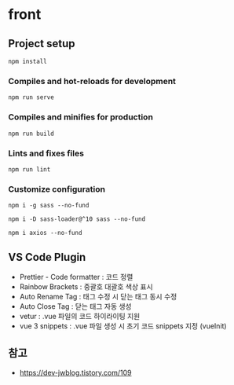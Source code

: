 # front

## Project setup

```
npm install
```

### Compiles and hot-reloads for development

```
npm run serve
```

### Compiles and minifies for production

```
npm run build
```

### Lints and fixes files

```
npm run lint
```

### Customize configuration

```
npm i -g sass --no-fund
```

```
npm i -D sass-loader@^10 sass --no-fund

```

```
npm i axios --no-fund
```

## VS Code Plugin

- Prettier - Code formatter : 코드 정렬
- Rainbow Brackets : 중괄호 대괄호 색상 표시
- Auto Rename Tag : 태그 수정 시 닫는 태그 동시 수정
- Auto Close Tag : 닫는 태그 자동 생성
- vetur : .vue 파일의 코드 하이라이팅 지원
- vue 3 snippets : .vue 파일 생성 시 초기 코드 snippets 지정 (vueInit)

## 참고
- https://dev-jwblog.tistory.com/109